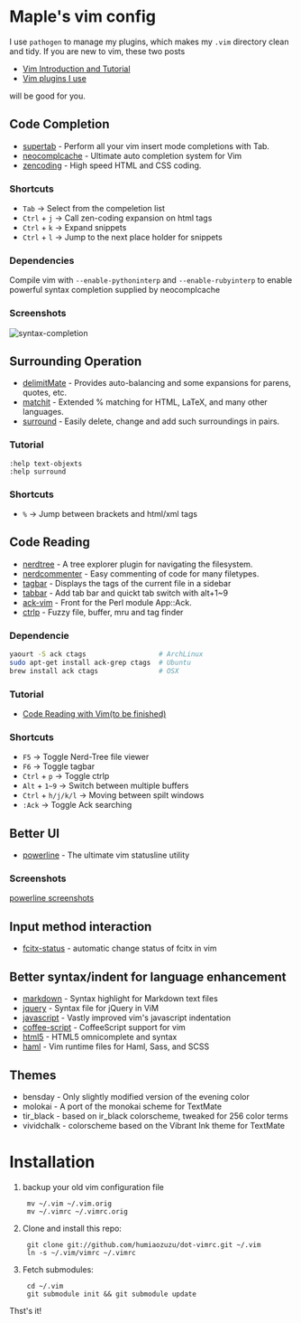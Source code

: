 Maple's vim config
==================
I use `pathogen` to manage my plugins, which makes my `.vim` directory clean
and tidy. If you are new to vim, these two posts

* [Vim Introduction and Tutorial](http://blog.interlinked.org/tutorials/vim_tutorial.html)
* [Vim plugins I use](http://mirnazim.org/writings/vim-plugins-i-use/) 

will be good for you.

## Code Completion
* [supertab](http://github.com/ervandew/supertab) -  Perform all your vim insert mode completions with Tab.
* [neocomplcache](http://github.com/Shougo/neocomplcache) - Ultimate auto completion system for Vim 
* [zencoding](http://github.com/mattn/zencoding-vim) - High speed HTML and CSS coding.

### Shortcuts
* `Tab`        -> Select from the compeletion list
* `Ctrl` + `j` -> Call zen-coding expansion on html tags
* `Ctrl` + `k` -> Expand snippets
* `Ctrl` + `l` -> Jump to the next place holder for snippets

### Dependencies
Compile vim with `--enable-pythoninterp` and `--enable-rubyinterp` to enable powerful syntax completion supplied by neocomplcache

### Screenshots
![syntax-completion](https://github.com/humiaozuzu/dot-vimrc/raw/master/screenshots/syntax-completion.png)

## Surrounding Operation
* [delimitMate](http://github.com/Raimondi/delimitMate) - Provides auto-balancing and some expansions for parens, quotes, etc.
* [matchit](http://github.com/tsaleh/vim-matchit) - Extended % matching for HTML, LaTeX, and many other languages.
* [surround](http://github.com/tpope/vim-surround) - Easily delete, change and add such surroundings in pairs.

### Tutorial
``` vim
:help text-objexts
:help surround
```

### Shortcuts
* `%` -> Jump between brackets and html/xml tags

## Code Reading
* [nerdtree](http://github.com/scrooloose/nerdtree) - A tree explorer plugin for navigating the filesystem.
* [nerdcommenter](http://github.com/scrooloose/nerdcommenter) - Easy commenting of code for many filetypes. 
* [tagbar](http://github.com/majutsushi/tagbar) - Displays the tags of the current file in a sidebar
* [tabbar](http://github.com/vim-scripts/TabBar) -  Add tab bar and quickt tab switch with alt+1~9
* [ack-vim](http://github.com/mileszs/ack.vim) - Front for the Perl module App::Ack.
* [ctrlp](https://github.com/kien/ctrlp.vim) - Fuzzy file, buffer, mru and tag finder 

### Dependencie
```bash
yaourt -S ack ctags                  # ArchLinux
sudo apt-get install ack-grep ctags  # Ubuntu
brew install ack ctags               # OSX
```

### Tutorial
* [Code Reading with Vim(to be finished)](http://lovemaple.info/blog/2011/12/effective-vim-part1-code-reading-with-vim/)

### Shortcuts
* `F5` -> Toggle Nerd-Tree file viewer
* `F6` -> Toggle tagbar
* `Ctrl` + `p` -> Toggle ctrlp
* `Alt` + `1~9` -> Switch between multiple buffers
* `Ctrl` + `h/j/k/l` -> Moving between spilt windows
* `:Ack` -> Toggle Ack searching

## Better UI
* [powerline](https://github.com/Lokaltog/vim-powerline) - The ultimate vim statusline utility

### Screenshots
[powerline screenshots](https://github.com/Lokaltog/vim-powerline#screenshots)

## Input method interaction
* [fcitx-status](https://github.com/humiaozuzu/fcitx-status) - automatic change status of fcitx in vim

## Better syntax/indent for language enhancement 
* [markdown](http://github.com/tpope/vim-markdown) -  Syntax highlight for Markdown text files
* [jquery](http://github.com/nono/jquery.vim) - Syntax file for jQuery in ViM
* [javascript](http://github.com/pangloss/vim-javascript) - Vastly improved vim's javascript indentation
* [coffee-script](https://github.com/kchmck/vim-coffee-script) - CoffeeScript support for vim
* [html5](https://github.com/othree/html5.vim) - HTML5 omnicomplete and syntax
* [haml](https://github.com/tpope/vim-haml) - Vim runtime files for Haml, Sass, and SCSS

## Themes
* bensday - Only slightly modified version of the evening color  
* molokai - A port of the monokai scheme for TextMate
* tir_black - based on ir_black colorscheme, tweaked for 256 color terms
* vividchalk - colorscheme based on the Vibrant Ink theme for TextMate

# Installation

1. backup your old vim configuration file

        mv ~/.vim ~/.vim.orig
        mv ~/.vimrc ~/.vimrc.orig

2. Clone and install this repo:

        git clone git://github.com/humiaozuzu/dot-vimrc.git ~/.vim
        ln -s ~/.vim/vimrc ~/.vimrc 

3. Fetch submodules:

        cd ~/.vim
        git submodule init && git submodule update

Thst's it!
